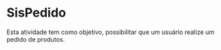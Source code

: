 # SisPedido
Esta atividade tem como objetivo, possibilitar que um usuário realize um pedido de produtos.
